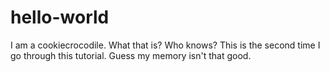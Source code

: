 # hello-world
I am a cookiecrocodile. What that is? Who knows?
This is the second time I go through this tutorial. Guess my memory isn't that good.
